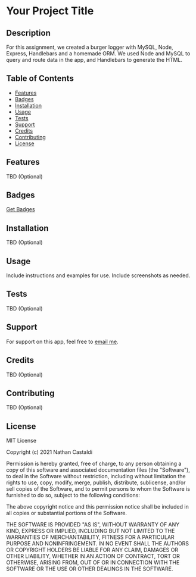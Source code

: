 # Your Project Title

## Description

For this assignment, we created a burger logger with MySQL, Node, Express, Handlebars and a homemade ORM. We used Node and MySQL to query and route data in the app, and Handlebars to generate the HTML.

## Table of Contents

- [Features](#features)
- [Badges](#badges)
- [Installation](#installation)
- [Usage](#usage)
- [Tests](#tests)
- [Support](#support)
- [Credits](#credits)
- [Contributing](#contributing)
- [License](#license)

## Features

TBD (Optional)

## Badges

[Get Badges](https://shields.io/)

## Installation

TBD (Optional)

## Usage

Include instructions and examples for use. Include screenshots as needed.

## Tests

TBD (Optional)

## Support

For support on this app, feel free to [email me](mailto://nathan@castaldi.dev).

## Credits

TBD (Optional)

## Contributing

TBD (Optional)

## License

MIT License

Copyright (c) 2021 Nathan Castaldi

Permission is hereby granted, free of charge, to any person obtaining a copy
of this software and associated documentation files (the "Software"), to deal
in the Software without restriction, including without limitation the rights
to use, copy, modify, merge, publish, distribute, sublicense, and/or sell
copies of the Software, and to permit persons to whom the Software is
furnished to do so, subject to the following conditions:

The above copyright notice and this permission notice shall be included in all
copies or substantial portions of the Software.

THE SOFTWARE IS PROVIDED "AS IS", WITHOUT WARRANTY OF ANY KIND, EXPRESS OR
IMPLIED, INCLUDING BUT NOT LIMITED TO THE WARRANTIES OF MERCHANTABILITY,
FITNESS FOR A PARTICULAR PURPOSE AND NONINFRINGEMENT. IN NO EVENT SHALL THE
AUTHORS OR COPYRIGHT HOLDERS BE LIABLE FOR ANY CLAIM, DAMAGES OR OTHER
LIABILITY, WHETHER IN AN ACTION OF CONTRACT, TORT OR OTHERWISE, ARISING FROM,
OUT OF OR IN CONNECTION WITH THE SOFTWARE OR THE USE OR OTHER DEALINGS IN THE
SOFTWARE.
